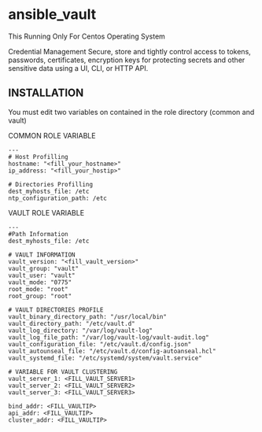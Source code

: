 # ansible_vault
This Running Only For Centos Operating System

Credential Management
Secure, store and tightly control access to tokens, passwords, certificates, encryption keys for protecting secrets and other sensitive data using a UI, CLI, or HTTP API.

## INSTALLATION
You must edit two variables on contained in the role directory (common and vault)

COMMON ROLE VARIABLE
```
---
# Host Profilling
hostname: "<fill_your_hostname>"
ip_address: "<fill_your_hostip>"

# Directories Profilling
dest_myhosts_file: /etc
ntp_configuration_path: /etc
```

VAULT ROLE VARIABLE
```
---
#Path Information
dest_myhosts_file: /etc

# VAULT INFORMATION
vault_version: "<fill_vault_version>"
vault_group: "vault"
vault_user: "vault"
vault_mode: "0775"
root_mode: "root"
root_group: "root"

# VAULT DIRECTORIES PROFILE
vault_binary_directory_path: "/usr/local/bin"
vault_directory_path: "/etc/vault.d"
vault_log_directory: "/var/log/vault-log"
vault_log_file_path: "/var/log/vault-log/vault-audit.log"
vault_configuration_file: "/etc/vault.d/config.json"
vault_autounseal_file: "/etc/vault.d/config-autoanseal.hcl"
vault_systemd_file: "/etc/systemd/system/vault.service"

# VARIABLE FOR VAULT CLUSTERING
vault_server_1: <FILL_VAULT_SERVER1>
vault_server_2: <FILL_VAULT_SERVER2>
vault_server_3: <FILL_VAULT_SERVER3>

bind_addr: <FILL_VAULTIP>
api_addr: <FILL_VAULTIP>
cluster_addr: <FILL_VAULTIP>
```
